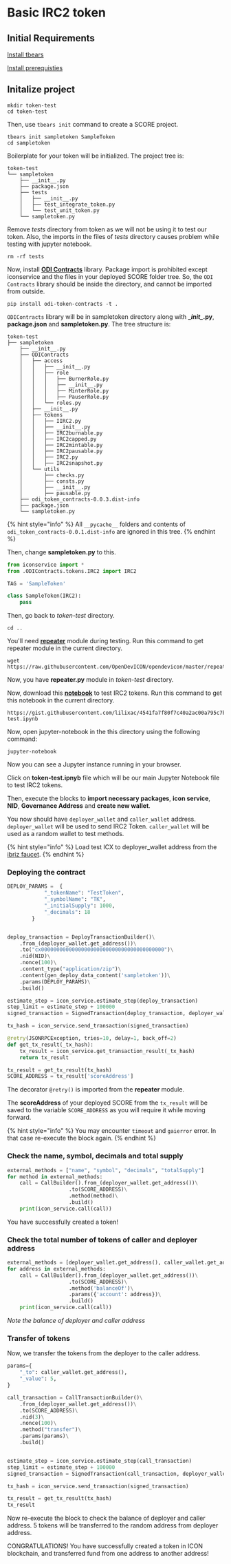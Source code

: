 # Basic IRC2 token

## Initial Requirements

[Install tbears](https://www.icondev.io/docs/tbears-installation)

[Install prerequisties](../../getting-started/prerequisites.md)

## Initalize project

```text
mkdir token-test
cd token-test
```

Then, use `tbears init` command to create a SCORE project.

```text
tbears init sampletoken SampleToken
cd sampletoken
```

Boilerplate for your token will be initialized. The project tree is:

```text
token-test
└── sampletoken
    ├── __init__.py
    ├── package.json
    ├── tests
    │   ├── __init__.py
    │   ├── test_integrate_token.py
    │   └── test_unit_token.py
    └── sampletoken.py
```

Remove _tests_ directory from token as we will not be using it to test our token. Also, the imports in the files of _tests_ directory causes problem while testing with jupyter notebook.

```text
rm -rf tests
```

Now, install [**ODI Contracts**](testbasictoken.md) library. Package import is prohibited except iconservice and the files in your deployed SCORE folder tree. So, the `ODI Contracts` library should be inside the directory, and cannot be imported from outside.

```text
pip install odi-token-contracts -t .
```

`ODIContracts` library will be in sampletoken directory along with **\_**_**init\_**_**.py**, **package.json** and **sampletoken.py**. The tree structure is:

```text
token-test
├── sampletoken
    ├── __init__.py
    ├── ODIContracts
    │   ├── access
    │   │   ├── __init__.py
    │   │   ├── role
    │   │   │   ├── BurnerRole.py
    │   │   │   ├── __init__.py
    │   │   │   ├── MinterRole.py
    │   │   │   ├── PauserRole.py
    │   │   └── roles.py
    │   ├── __init__.py
    │   ├── tokens
    │   │   ├── IIRC2.py
    │   │   ├── __init__.py
    │   │   ├── IRC2burnable.py
    │   │   ├── IRC2capped.py
    │   │   ├── IRC2mintable.py
    │   │   ├── IRC2pausable.py
    │   │   ├── IRC2.py
    │   │   ├── IRC2snapshot.py
    │   └── utils
    │       ├── checks.py
    │       ├── consts.py
    │       ├── __init__.py
    │       ├── pausable.py
    ├── odi_token_contracts-0.0.3.dist-info
    ├── package.json
    └── sampletoken.py
```

{% hint style="info" %}
All `__pycache__` folders and contents of `odi_token_contracts-0.0.1.dist-info` are ignored in this tree.
{% endhint %}

Then, change **sampletoken.py** to this.

```python
from iconservice import *
from .ODIContracts.tokens.IRC2 import IRC2

TAG = 'SampleToken'

class SampleToken(IRC2):
    pass
```

Then, go back to _token-test_ directory.

```text
cd ..
```

You'll need [**repeater**](https://github.com/OpenDevICON/opendevicon/blob/master/repeater.py) module during testing. Run this command to get repeater module in the current directory.

```text
wget https://raw.githubusercontent.com/OpenDevICON/opendevicon/master/repeater.py
```

Now, you have **repeater.py** module in _token-test_ directory.

Now, download this [**notebook**](https://gist.github.com/lilixac/4541fa7f80f7c40a2ac00a795c7b11d5) to test IRC2 tokens. Run this command to get this notebook in the current directory.

```text
https://gist.githubusercontent.com/lilixac/4541fa7f80f7c40a2ac00a795c7b11d5/raw/6a553d9d37bfb7e0926c4e24b1db15fe01a26b8a/token-test.ipynb
```

Now, open jupyter-notebook in the this directory using the following command:

```text
jupyter-notebook
```

Now you can see a Jupyter instance running in your browser.

Click on **token-test.ipnyb** file which will be our main Jupyter Notebook file to test IRC2 tokens.

Then, execute the blocks to **import necessary packages**, **icon service**, **NID**, **Governance Address** and **create new wallet**.

You now should have `deployer_wallet` and `caller_wallet` address. `deployer_wallet` will be used to send IRC2 Token. `caller_wallet` will be used as a random wallet to test methods.

{% hint style="info" %}
Load test ICX to deployer\_wallet address from the [ibriz faucet](https://icon-faucet.ibriz.ai/).
{% endhint %}

### Deploying the contract

```python
DEPLOY_PARAMS =  {
            "_tokenName": "TestToken",
            "_symbolName": "TK",
            "_initialSupply": 1000,
            "_decimals": 18
        }


deploy_transaction = DeployTransactionBuilder()\
    .from_(deployer_wallet.get_address())\
    .to("cx0000000000000000000000000000000000000000")\
    .nid(NID)\
    .nonce(100)\
    .content_type("application/zip")\
    .content(gen_deploy_data_content('sampletoken'))\
    .params(DEPLOY_PARAMS)\
    .build()

estimate_step = icon_service.estimate_step(deploy_transaction)
step_limit = estimate_step + 100000
signed_transaction = SignedTransaction(deploy_transaction, deployer_wallet, step_limit)

tx_hash = icon_service.send_transaction(signed_transaction)

@retry(JSONRPCException, tries=10, delay=1, back_off=2)
def get_tx_result(_tx_hash):
    tx_result = icon_service.get_transaction_result(_tx_hash)
    return tx_result

tx_result = get_tx_result(tx_hash)
SCORE_ADDRESS = tx_result['scoreAddress']
```

The decorator `@retry()` is imported from the **repeater** module.

The **scoreAddress** of your deployed SCORE from the `tx_result` will be saved to the variable `SCORE_ADDRESS` as you will require it while moving forward.

{% hint style="info" %}
You may encounter `timeout` and `gaierror` error. In that case re-execute the block again.
{% endhint %}

### Check the name, symbol, decimals and total supply

```python
external_methods = ["name", "symbol", "decimals", "totalSupply"]
for method in external_methods:
    call = CallBuilder().from_(deployer_wallet.get_address())\
                    .to(SCORE_ADDRESS)\
                    .method(method)\
                    .build()
    print(icon_service.call(call))
```

You have successfully created a token!

### Check the total number of tokens of caller and deployer address

```python
external_methods = [deployer_wallet.get_address(), caller_wallet.get_address()]
for address in external_methods:
    call = CallBuilder().from_(deployer_wallet.get_address())\
                    .to(SCORE_ADDRESS)\
                    .method('balanceOf')\
                    .params({'account': address})\
                    .build()
    print(icon_service.call(call))
```

_Note the balance of deployer and caller address_

### Transfer of tokens

Now, we transfer the tokens from the deployer to the caller address.

```python
params={
    "_to": caller_wallet.get_address(),
    "_value": 5,
}

call_transaction = CallTransactionBuilder()\
    .from_(deployer_wallet.get_address())\
    .to(SCORE_ADDRESS)\
    .nid(3)\
    .nonce(100)\
    .method("transfer")\
    .params(params)\
    .build()


estimate_step = icon_service.estimate_step(call_transaction)
step_limit = estimate_step + 100000
signed_transaction = SignedTransaction(call_transaction, deployer_wallet, step_limit)

tx_hash = icon_service.send_transaction(signed_transaction)

tx_result = get_tx_result(tx_hash)
tx_result
```

Now re-execute the block to check the balance of deployer and caller address. 5 tokens will be transferred to the random address from deployer address.

CONGRATULATIONS! You have successfully created a token in ICON blockchain, and transferred fund from one address to another address!

